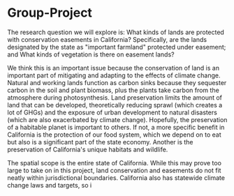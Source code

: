 # Group-Project

The research question we will explore is: What kinds of lands are protected with conservation easements in California? Specifically, are the lands designated by the state as "important farmland" protected under easement; and What kinds of vegetation is there on easement lands?

We think this is an important issue because the conservation of land is an important part of mitigating and adapting to the effects of climate change. Natural and working lands function as carbon sinks because they sequester carbon in the soil and plant biomass, plus the plants take carbon from the atmosphere during photosynthesis. Land preservation limits the amount of land that can be developed, theoretically reducing sprawl (which creates a lot of GHGs) and the exposure of urban development to natural disasters (which are also exacerbated by climate change). Hopefully, the preservation of a habitable planet is important to others. If not, a more specific benefit in California is the protection of our food system, which we depend on to eat but also is a significant part of the state economy. Another is the preservation of California's unique habitats and wildlife.

The spatial scope is the entire state of California. While this may prove too large to take on in this project, land conservation and easements do not fit neatly within jurisdictional boundaries. California also has statewide climate change laws and targets, so i 
